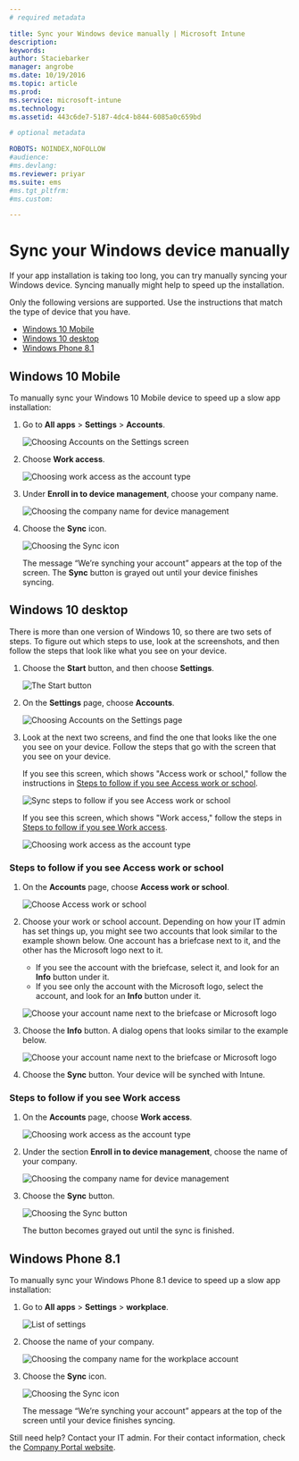 ```yaml
---
# required metadata

title: Sync your Windows device manually | Microsoft Intune
description:
keywords:
author: Staciebarker
manager: angrobe
ms.date: 10/19/2016
ms.topic: article
ms.prod:
ms.service: microsoft-intune
ms.technology:
ms.assetid: 443c6de7-5187-4dc4-b844-6085a0c659bd

# optional metadata

ROBOTS: NOINDEX,NOFOLLOW
#audience:
#ms.devlang:
ms.reviewer: priyar
ms.suite: ems
#ms.tgt_pltfrm:
#ms.custom:

---
```



# Sync your Windows device manually
If your app installation is taking too long, you can try manually syncing your Windows device. Syncing manually might help to speed up the installation.

Only the following versions are supported. Use the instructions that match the type of device that you have.

* [Windows 10 Mobile](#windows-10-mobile)
* [Windows 10 desktop](#windows-10-desktop)
* [Windows Phone 8.1](#windows-phone-8-1)


## Windows 10 Mobile
To manually sync your Windows 10 Mobile device to speed up a slow app installation:

1. Go to **All apps** > **Settings** > **Accounts**.

    ![Choosing Accounts on the Settings screen](./media/win10m-sync-1-settings-accounts.png)

2. Choose **Work access**.

    ![Choosing work access as the account type](./media/win10m-sync-2-work-access.png)

3. Under **Enroll in to device management**, choose your company name.

    ![Choosing the company name for device management](./media/win10m-sync-3-tap-comp-name.png)

4. Choose the **Sync** icon.

    ![Choosing the Sync icon](./media/win10m-sync-4-tap-sync.png)

    The message “We’re synching your account” appears at the top of the screen. The **Sync** button is grayed out until your device finishes syncing.

## Windows 10 desktop
There is more than one version of Windows 10, so there are two sets of steps. To figure out which steps to use, look at the screenshots, and then follow the steps that look like what you see on your device. 

1. Choose the **Start** button, and then choose **Settings**.

    ![The Start button](./media/win10pc-sync-1-start-button.png)

2. On the **Settings** page, choose **Accounts**.

    ![Choosing Accounts on the Settings page](./media/win10pc-sync-2-settings-accounts.png)

3. Look at the next two screens, and find the one that looks like the one you see on your device. Follow the steps that go with the screen that you see on your device.

	If you see this screen, which shows "Access work or school," follow the instructions in [Steps to follow if you see Access work or school](#steps-to-follow-if-you-see-access-work-or-school).

	![Sync steps to follow if you see Access work or school](./media/w10-enroll-rs1-connect-to-work-or-school.png)

	If you see this screen, which shows "Work access," follow the steps in [Steps to follow if you see Work access](#steps-to-follow-if-you-see-your-account).

	![Choosing work access as the account type](./media/win10pc-sync-3-work-access.png) 

### Steps to follow if you see Access work or school

1. On the **Accounts** page, choose **Access work or school**.

    ![Choose Access work or school](./media/w10-enroll-rs1-connect-to-work-or-school.png)

2. Choose your work or school account. Depending on how your IT admin has set things up, you might see two accounts that look similar to the example shown below. One account has a briefcase next to it, and the other has the Microsoft logo next to it. 

	- If you see the account with the briefcase, select it, and look for an **Info** button under it. 
	- If you see only the account with the Microsoft logo, select the account, and look for an **Info** button under it.

    ![Choose your account name next to the briefcase or Microsoft logo](./media/win10pc-rs1-sync-info-button.png)

3. Choose the **Info** button. A dialog opens that looks similar to the example below.

    ![Choose your account name next to the briefcase or Microsoft logo](./media/win10pc-rs1-sync-button.png)

4. Choose the **Sync** button. Your device will be synched with Intune.

### Steps to follow if you see Work access
	
1. On the **Accounts** page, choose **Work access**.

    ![Choosing work access as the account type](./media/win10pc-sync-3-work-access.png)

2. Under the section **Enroll in to device management**, choose the name of your company.

    ![Choosing the company name for device management](./media/win10pc-sync-4-tap-com-name.png)

3. Choose the **Sync** button.

    ![Choosing the Sync button](./media/win10pc-sync-5-tap-sync.png)

   The button becomes grayed out until the sync is finished.

## Windows Phone 8.1
To manually sync your Windows Phone 8.1 device to speed up a slow app installation:

1. Go to **All apps** > **Settings** > **workplace**.

    ![List of settings](./media/wp81-1-sync-settings-workplace.png)

2. Choose the name of your company.

    ![Choosing the company name for the workplace account](./media/wp81-2-sync-tap-compname.png)

3. Choose the **Sync** icon.

    ![Choosing the Sync icon](./media/wp81-3-sync-tap-sync-button.png)

   The message “We’re synching your account” appears at the top of the screen until your device finishes syncing.

Still need help? Contact your IT admin. For their contact information, check the [Company Portal website](http://portal.manage.microsoft.com).
